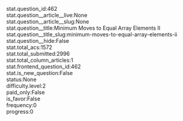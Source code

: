 stat.question_id:462  
stat.question__article__live:None  
stat.question__article__slug:None  
stat.question__title:Minimum Moves to Equal Array Elements II  
stat.question__title_slug:minimum-moves-to-equal-array-elements-ii  
stat.question__hide:False  
stat.total_acs:1572  
stat.total_submitted:2996  
stat.total_column_articles:1  
stat.frontend_question_id:462  
stat.is_new_question:False  
status:None  
difficulty.level:2  
paid_only:False  
is_favor:False  
frequency:0  
progress:0  

